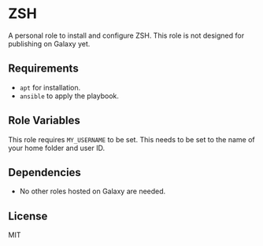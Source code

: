ZSH
=========

A personal role to install and configure ZSH. This role is not designed for publishing on Galaxy yet.

Requirements
------------

- `apt` for installation.
- `ansible` to apply the playbook.

Role Variables
--------------

This role requires `MY_USERNAME` to be set. This needs to be set to the name of your home folder and user ID.

Dependencies
------------

- No other roles hosted on Galaxy are needed.

License
-------

MIT
